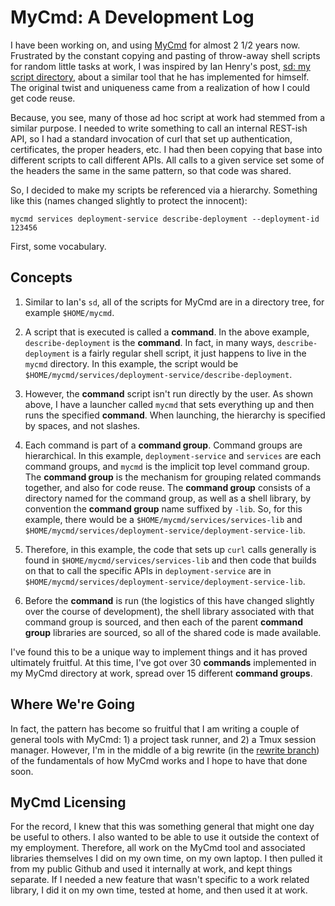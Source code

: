 # MyCmd: A Development Log

I have been working on, and using [MyCmd](https://github.com/travisbhartwell/mycmd/) for almost 2 1/2 years now. Frustrated by the constant copying and pasting of throw-away shell scripts for random little tasks at work, I was inspired by Ian Henry's post, [sd: my script directory](https://ianthehenry.com/posts/sd-my-script-directory/), about a similar tool that he has implemented for himself. The original twist and uniqueness came from a realization of how I could get code reuse.

Because, you see, many of those ad hoc script at work had stemmed from a similar purpose. I needed to write something to call an internal REST-ish API, so I had a standard invocation of curl that set up authentication, certificates, the proper headers, etc. I had then been copying that base into different scripts to call different APIs. All calls to a given service set some of the headers the same in the same pattern, so that code was shared.

So, I decided to make my scripts be referenced via a hierarchy. Something like this (names changed slightly to protect the innocent):

```
mycmd services deployment-service describe-deployment --deployment-id 123456
```

First, some vocabulary.

## Concepts

1. Similar to Ian's `sd`, all of the scripts for MyCmd are in a directory tree, for example `$HOME/mycmd`.

2. A script that is executed is called a **command**. In the above example, `describe-deployment` is the **command**. In fact, in many ways, `describe-deployment` is a fairly regular shell script, it just happens to live in the `mycmd` directory. In this example, the script would be `$HOME/mycmd/services/deployment-service/describe-deployment`.

3. However, the **command** script isn't run directly by the user. As shown above, I have a launcher called `mycmd` that sets everything up and then runs the specified **command**. When launching, the hierarchy is specified by spaces, and not slashes.

4. Each command is part of a **command group**. Command groups are hierarchical. In this example, `deployment-service` and `services` are each command groups, and `mycmd` is the implicit top level command group. The **command group** is the mechanism for grouping related commands together, and also for code reuse. The **command group** consists of a directory named for the command group, as well as a shell library, by convention the **command group** name suffixed by `-lib`. So, for this example, there would be a `$HOME/mycmd/services/services-lib` and `$HOME/mycmd/services/deployment-service/deployment-service-lib`.

5. Therefore, in this example, the code that sets up `curl` calls generally is found in `$HOME/mycmd/services/services-lib` and then code that builds on that to call the specific APIs in `deployment-service` are in `$HOME/mycmd/services/deployment-service/deployment-service-lib`.

5. Before the **command** is run (the logistics of this have changed slightly over the course of development), the shell library associated with that command group is sourced, and then each of the parent **command group** libraries are sourced, so all of the shared code is made available.

I've found this to be a unique way to implement things and it has proved ultimately fruitful. At this time, I've got over 30 **commands** implemented in my MyCmd directory at work, spread over 15 different **command groups**.

## Where We're Going 

In fact, the pattern has become so fruitful that I am writing a couple of general tools with MyCmd: 1) a project task runner, and 2) a Tmux session manager. However, I'm in the middle of a big rewrite (in the [rewrite branch](https://github.com/travisbhartwell/mycmd/tree/rewrite)) of the fundamentals of how MyCmd works and I hope to have that done soon.

## MyCmd Licensing

For the record, I knew that this was something general that might one day be useful to others. I also wanted to be able to use it outside the context of my employment. Therefore, all work on the MyCmd tool and associated libraries themselves I did on my own time, on my own laptop. I then pulled it from my public Github and used it internally at work, and kept things separate. If I needed a new feature that wasn't specific to a work related library, I did it on my own time, tested at home, and then used it at work.
